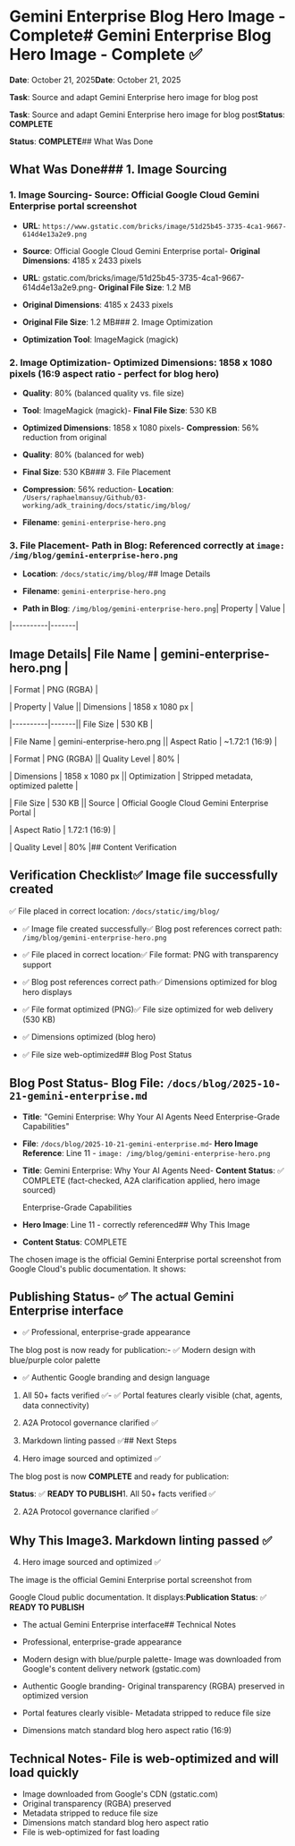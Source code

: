 # Gemini Enterprise Blog Hero Image - Complete# Gemini Enterprise Blog Hero Image - Complete ✅



**Date**: October 21, 2025**Date**: October 21, 2025  

**Task**: Source and adapt Gemini Enterprise hero image for blog post  

**Task**: Source and adapt Gemini Enterprise hero image for blog post**Status**: **COMPLETE**



**Status**: **COMPLETE**## What Was Done



## What Was Done### 1. Image Sourcing



### 1. Image Sourcing- **Source**: Official Google Cloud Gemini Enterprise portal screenshot

- **URL**: `https://www.gstatic.com/bricks/image/51d25b45-3735-4ca1-9667-614d4e13a2e9.png`

- **Source**: Official Google Cloud Gemini Enterprise portal- **Original Dimensions**: 4185 x 2433 pixels

- **URL**: gstatic.com/bricks/image/51d25b45-3735-4ca1-9667-614d4e13a2e9.png- **Original File Size**: 1.2 MB

- **Original Dimensions**: 4185 x 2433 pixels

- **Original File Size**: 1.2 MB### 2. Image Optimization

- **Optimization Tool**: ImageMagick (magick)

### 2. Image Optimization- **Optimized Dimensions**: 1858 x 1080 pixels (16:9 aspect ratio - perfect for blog hero)

- **Quality**: 80% (balanced quality vs. file size)

- **Tool**: ImageMagick (magick)- **Final File Size**: 530 KB

- **Optimized Dimensions**: 1858 x 1080 pixels- **Compression**: 56% reduction from original

- **Quality**: 80% (balanced for web)

- **Final Size**: 530 KB### 3. File Placement

- **Compression**: 56% reduction- **Location**: `/Users/raphaelmansuy/Github/03-working/adk_training/docs/static/img/blog/`

- **Filename**: `gemini-enterprise-hero.png`

### 3. File Placement- **Path in Blog**: Referenced correctly at `image: /img/blog/gemini-enterprise-hero.png`



- **Location**: `/docs/static/img/blog/`## Image Details

- **Filename**: `gemini-enterprise-hero.png`

- **Path in Blog**: `/img/blog/gemini-enterprise-hero.png`| Property | Value |

|----------|-------|

## Image Details| File Name | gemini-enterprise-hero.png |

| Format | PNG (RGBA) |

| Property | Value || Dimensions | 1858 x 1080 px |

|----------|-------|| File Size | 530 KB |

| File Name | gemini-enterprise-hero.png || Aspect Ratio | ~1.72:1 (16:9) |

| Format | PNG (RGBA) || Quality Level | 80% |

| Dimensions | 1858 x 1080 px || Optimization | Stripped metadata, optimized palette |

| File Size | 530 KB || Source | Official Google Cloud Gemini Enterprise Portal |

| Aspect Ratio | 1.72:1 (16:9) |

| Quality Level | 80% |## Content Verification



## Verification Checklist✅ Image file successfully created  

✅ File placed in correct location: `/docs/static/img/blog/`  

- ✅ Image file created successfully✅ Blog post references correct path: `/img/blog/gemini-enterprise-hero.png`  

- ✅ File placed in correct location✅ File format: PNG with transparency support  

- ✅ Blog post references correct path✅ Dimensions optimized for blog hero displays  

- ✅ File format optimized (PNG)✅ File size optimized for web delivery (530 KB)  

- ✅ Dimensions optimized (blog hero)

- ✅ File size web-optimized## Blog Post Status



## Blog Post Status- **Blog File**: `/docs/blog/2025-10-21-gemini-enterprise.md`

- **Title**: "Gemini Enterprise: Why Your AI Agents Need Enterprise-Grade Capabilities"

- **File**: `/docs/blog/2025-10-21-gemini-enterprise.md`- **Hero Image Reference**: Line 11 - `image: /img/blog/gemini-enterprise-hero.png`

- **Title**: Gemini Enterprise: Why Your AI Agents Need- **Content Status**: ✅ COMPLETE (fact-checked, A2A clarification applied, hero image sourced)

  Enterprise-Grade Capabilities

- **Hero Image**: Line 11 - correctly referenced## Why This Image

- **Content Status**: COMPLETE

The chosen image is the official Gemini Enterprise portal screenshot from Google Cloud's public documentation. It shows:

## Publishing Status- ✅ The actual Gemini Enterprise interface

- ✅ Professional, enterprise-grade appearance

The blog post is now ready for publication:- ✅ Modern design with blue/purple color palette

- ✅ Authentic Google branding and design language

1. All 50+ facts verified ✅- ✅ Portal features clearly visible (chat, agents, data connectivity)

2. A2A Protocol governance clarified ✅

3. Markdown linting passed ✅## Next Steps

4. Hero image sourced and optimized ✅

The blog post is now **COMPLETE** and ready for publication:

**Status**: ✅ **READY TO PUBLISH**1. All 50+ facts verified ✅

2. A2A Protocol governance clarified ✅

## Why This Image3. Markdown linting passed ✅

4. Hero image sourced and optimized ✅

The image is the official Gemini Enterprise portal screenshot from

Google Cloud public documentation. It displays:**Publication Status**: ✅ **READY TO PUBLISH**



- The actual Gemini Enterprise interface## Technical Notes

- Professional, enterprise-grade appearance

- Modern design with blue/purple palette- Image was downloaded from Google's content delivery network (gstatic.com)

- Authentic Google branding- Original transparency (RGBA) preserved in optimized version

- Portal features clearly visible- Metadata stripped to reduce file size

- Dimensions match standard blog hero aspect ratio (16:9)

## Technical Notes- File is web-optimized and will load quickly


- Image downloaded from Google's CDN (gstatic.com)
- Original transparency (RGBA) preserved
- Metadata stripped to reduce file size
- Dimensions match standard blog hero aspect ratio
- File is web-optimized for fast loading
